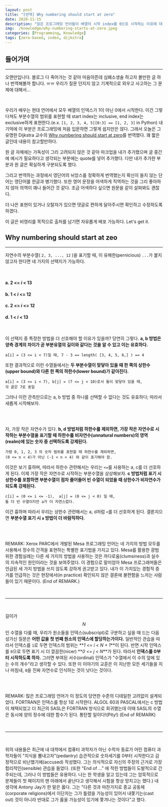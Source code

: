 ```yaml
---
layout: post
title: "[번역] Why numbering should start at zero"
date: 2020-11-15
description: "많은 프로그래밍 언어들이 배열의 시작 index를 0으로 시작하는 이유에 대한 Dijkstra 교수의 짧은 글을 번역했습니다."
img:  /knowledge/why-numbering-starts-at-zero.jpeg
categories: [Programming, Knowledge]
tags: [zero-based, index, dijkstra]
---
```



## 들어가며

---

오랜만입니다. 블로그 다 죽어가는 것 같아 마음아픈데 심폐소생술 하고자 볼만한 글 하나 번역해볼까 합니다. ㅠㅠ 우리가 질문 던지지 않고 기계적으로 외우고 사고하는 그 문제에 대해서...

<br>


우리가 배우는 현대 언어에서 모두 배열의 인덱스가 1이 아닌 0에서 시작한다. 이건 그렇다쳐도 부분수열의 범위를 표현할 때 start index는 inclusive, end index는 exclusive하게 표현한다.(e.x. `[1, 2, 3, 4, 5][0:3] == [1, 2, 3]` in Python) 내 기억에 이 부분은 프로그래밍에 처음 입문하면 그렇게 쉽지만은 않다. 그래서 오늘은 그 유명한 Dijkstra 교수의 [Why numbering should start at zero](https://www.cs.utexas.edu/users/EWD/transcriptions/EWD08xx/EWD831.html)를 번역했다. 꽤 짧은 글인데 내용이 참고할만하다.

원 글 자체에는 가독성이 그리 고려되지 않은 것 같아 마크업을 내가 추가했으며 글 중간에 예시가 필요하다고 생각되는 부분에는 quote를 넣어 추가했다. 다만 내가 추가한 부분과 원 글은 확실하게 구분되도록 했다.

그리고 번역하는 과정에서 영단어의 뉘앙스를 정확하게 번역했는지 확신이 들지 않는 단어는 영단어를 한글과 병기했다. 또한 영어 문장을 어색하게 직역하는 것을 그리 좋아하지 않아 의역이 꽤나 들어간 것 같다. 조금 어색하다 싶으면 원문을 같이 살펴봐도 괜찮다.

더 나은 표현이 있거나 오탈자가 있으면 댓글로 편하게 달아주시면 확인하고 수정하도록 하겠다.

이 글은 비영리를 목적으로 출처를 남기면 자유롭게 배포 가능하다. Let's get it.


## Why numbering should start at zeo

---

자연수의 부분수열( `2, 3, ..., 12` )을 표기할 때, 이 유해한(pernicious) `...`가 붙지 않고자 한다면 네 가지의 선택지가 가능하다.

<br>

#### a.  **2 <= _i_ < 13**
#### b.  **1 < _i_ <= 12**
#### c.  **2 <= _i_ <= 12**
#### d.  **1 < _i_ < 13**

<br>

이 선택지 중 특정한 방법을 더 선호해야 할 이유가 있을까? 당연히 그렇다. **a, b 방법은 양측 경계의 차이가 곧 부분유열의 길이와 같다는 것을 알 수 있고 이는 유효하다.**

```
a[i] = (3 <= i < 7)일 때, 7 - 3 == length( [3, 4, 5, 6,] ) == 4
```

또한 결과적으로 이런 수열들에서는 **두 부분수열이 맞닿아 있을 때 한 쪽의 상한수(upper bound)와 다른 한 쪽의 하한수(lower bound)가 같아진다.**

```
a[i] = (3 <= i < 7), b[j] = (7 <= j < 10)로서 둘이 맞닿아 있을 때,
각 끝은 7로 동일
``` 

그러나 이런 관측만으로는 a, b 방법 중 하나를 선택할 수 없다는 것도 유효하다; 따라서 새롭게 시작해보자.

<br>
<br>

자, 가장 작은 자연수가 있다. **b, d 방법처럼 하한수를 제외하면, 가장 작은 자연수로 시작하는 부분수열을 표기할 때 하한수를 비자연수(unnatural numbers)의 영역(realm)에 있는 숫자 중 선택하도록 강제된다.**

```
가령 0, 1, 2, 3 의 숫자 범위를 표현할 때 하한수를 제외하면,
(0 <= n < 4)가 아닌 (-1 < n < 4) 와 같이 표기해야 함.
```

이것은 보기 흉하며, 따라서 하한수 관련해서는 우리는 `<=`를 사용하는 a, c를 더 선호하게 된다. 이제 가장 작은 자연수로 시작하는 부분수열을 상상해보자. **c 방법처럼 표기 시 상한수를 포함하면 부분수열이 점차 줄어들어 빈 수열이 되었을 때 상한수가 비자연수가 되도록 강제된다.**

```
c[i] = (0 <= i <= -1),  a[j] = (0 <= j < 0) 일 때,
둘 다 빈 수열이지만 a가 더 자연스럽다.
```

이건 흉하며 따라서 우리는 상한수 관련해서는 a, d처럼 `<`를 더 선호하게 된다. 결론지으면 **부분수열 표기 시 `a` 방법이 더 바람직하다.**

<br>
<br>

REMARK: Xerox PARC에서 개발된 Mesa 프로그래밍 언어는 네 가지의 방법 모두를 사용해서 정수의 간격을 표현하는 특별한 표기법을 가지고 있다. Mesa를 활용한 광범위한 경험실례는 다른 세 가지의 방법을 사용하는 것은 까다로움(clumsiness)과 실수의 지속적인 원인이라는 것을 보여주었다. 이 경험으로 말미암아 Mesa 프로그래머들은 언급된 세 가지 방법을 쓰지 않도록 강하게 권고받고 있다. 내가 이 가치있는 경험적 증거를 언급하는 것은 현장에서(in practice) 확인되지 않은 결론에 불편함을 느끼는 사람들이 있기 때문이다. (End of REMARK.)

<br>

---

<br>

길이가 $$N$$인 수열을 다룰 때, 우리가 원소들을 인덱스(subscript)로 구분하고 싶을 때 드는 다음 성가신 질문은 **어떤 값을 첫 번째 원소의 인덱스에 할당하는가이다.** 일반적인 관습을 따라서 인덱스를 `1`로 두면 인덱스의 범위는 **_1 <= i < N + 1_**이 된다. 반면 시작 인덱스를 `0`으로 두면 표기 시 더 깔끔한(nicer) **_0 <= j < N_**가 된다. 따라서 **인덱스를 0부터 시작하도록 하자.** 그러면 부여된 서수(ordinal) 인덱스가 "수열에서 이 수의 앞에 있는 수의 개수"라고 생각할 수 있다. 또한 이 이야기의 교훈은 이 지난한 모든 세기들을 지나 마침내, `0`을 진짜 자연수로 인식하는 것이 낫다는 것이다.

<br>
<br>

REMARK: 많은 프로그래밍 언어가 이 정도의 당연한 수준의 디테일한 고려없이 설계되었다. FORTRAN은 인덱스를 항상 1로 시작한다. ALGOL 60과 PASCAL에서는 c 방법이 채택되었고 더 최근의 SASL은 FORTRAN 방식으로 회귀했는데 이때 SASL의 수열은 동시에 양의 정수에 대한 함수가 된다. 통탄할 일이다!(Pity!) (End of REMARK)

<br>

---

<br>

위의 내용들은 최근에 내 대학에서 컴퓨터 과학자가 아닌 수학자 동료가 어린 컴퓨터 과학자들이 "지식을 뽐내고자"(pedantry) 습관적으로 숫자세기를 0부터 시작한다고 감정적으로 비난했기에(accused) 작성했다. 그는 의식적으로 자신의 주장의 근거로 가장 합리적인(sensible) 관습을 들었다. (또한 "End of ..." 에 적힌 방법들이 도발적으로 간주되는데, 그러나 이 방법들은 유용하다. 나는 한 학생을 알고 있는데 그는 암묵적으로 문제들이 첫 페이지의 맨 아래에서 끝난다고 생각해서 시험을 항상 망치고는 했다.) 내 생각에 Antony Jay가 한 말은 옳다. 그는 "다른 것과 마찬가지로 종교 공동체(corporate religions)에서 이단자는 그가 틀렸을 가능성이 있어서 내쫓기는(cast out) 것이 아니라 반대로 그가 옳을 가능성이 있기에 쫓겨나는 것이다"고 했다.

<Br>
<br>

